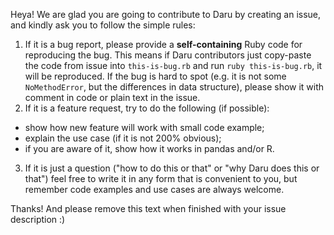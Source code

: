 Heya! We are glad you are going to contribute to Daru by creating an issue, and kindly ask you to
follow the simple rules:

1. If it is a bug report, please provide a **self-containing** Ruby code for reproducing the bug.
  This means if Daru contributors just copy-paste the code from issue into `this-is-bug.rb` and run
  `ruby this-is-bug.rb`, it will be reproduced. If the bug is hard to spot (e.g. it is not some
  `NoMethodError`, but the differences in data structure), please show it with comment in code or
  plain text in the issue.
2. If it is a feature request, try to do the following (if possible):
  * show how new feature will work with small code example;
  * explain the use case (if it is not 200% obvious);
  * if you are aware of it, show how it works in pandas and/or R.
3. If it is just a question ("how to do this or that" or "why Daru does this or that") feel free to
  write it in any form that is convenient to you, but remember code examples and use cases are always
  welcome.

Thanks! And please remove this text when finished with your issue description :)

